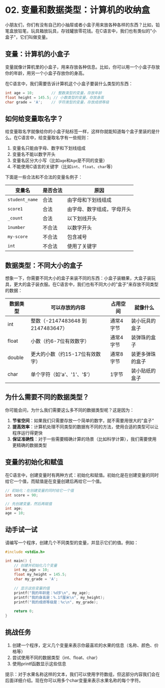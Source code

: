 # 02. 变量和数据类型：计算机的收纳盒

小朋友们，你们有没有自己的小抽屉或者小盒子用来放各种各样的东西？比如，铅笔盒放铅笔，玩具箱放玩具，存钱罐放零花钱。在C语言中，我们也有类似的"小盒子"，它们叫做变量。

## 变量：计算机的小盒子

变量就像计算机里的小盒子，用来存放各种信息。比如，你可以用一个小盒子存放你的年龄，用另一个小盒子存放你的身高。

在C语言中，我们需要告诉计算机这个小盒子要装什么类型的东西：

```c
int age = 10;        // 整数类型的变量，存放年龄
float height = 145.5; // 小数类型的变量，存放身高
char grade = 'A';    // 字符类型的变量，存放成绩等级
```

## 如何给变量取名字？

给变量取名字就像给你的小盒子贴标签一样，这样你就能知道每个盒子里装的是什么。在C语言中，给变量取名字有一些规则：

1. 变量名只能由字母、数字和下划线组成
2. 变量名不能以数字开头
3. 变量名区分大小写（比如`age`和`Age`是不同的变量）
4. 不能使用C语言的关键字（比如`int`、`float`、`char`等）

下面是一些合法和不合法的变量名例子：

| 变量名 | 是否合法 | 原因 |
|-------|---------|------|
| `student_name` | 合法 | 由字母和下划线组成 |
| `score1` | 合法 | 由字母、数字组成，字母开头 |
| `_count` | 合法 | 以下划线开头 |
| `1number` | 不合法 | 以数字开头 |
| `my-score` | 不合法 | 包含减号 |
| `int` | 不合法 | 使用了关键字 |

## 数据类型：不同大小的盒子

想象一下，你需要不同大小的盒子来装不同的东西：小盒子装糖果，大盒子装玩具，更大的盒子装衣服。在C语言中，我们也有不同大小的"盒子"来存放不同类型的数据：

| 数据类型 | 可以存放的内容 | 占用空间 | 就像什么 |
|---------|--------------|---------|---------|
| int | 整数（-2147483648 到 2147483647） | 通常4字节 | 装小玩具的盒子 |
| float | 小数（约6-7位有效数字） | 通常4字节 | 装弹珠的盒子 |
| double | 更大的小数（约15-17位有效数字） | 通常8字节 | 装更多弹珠的盒子 |
| char | 单个字符（如'a'、'1'、'$'） | 1字节 | 装小贴纸的盒子 |

## 为什么需要不同的数据类型？

你可能会问，为什么我们需要这么多不同的数据类型呢？这是因为：

1. **节省空间**：如果我们只需要存放一个简单的数字，就不需要用很大的"盒子"
2. **提高效率**：计算机处理不同类型的数据有不同的方法，使用合适的类型可以让程序运行得更快
3. **保证准确性**：对于一些需要精确计算的场景（比如科学计算），我们需要使用更精确的数据类型

## 变量的初始化和赋值

在C语言中，创建变量时有两种方式：初始化和赋值。初始化是在创建变量的同时给它一个值，而赋值是在变量创建后再给它一个值。

```c
// 初始化：在创建变量的同时给它一个值
int score = 90;

// 先创建变量，然后再赋值
int age;
age = 10;
```

## 动手试一试

请编写一个程序，创建几个不同类型的变量，并显示它们的值。例如：

```c
#include <stdio.h>

int main() {
    // 创建并初始化几个变量
    int my_age = 10;
    float my_height = 145.5;
    char my_grade = 'A';
    
    // 显示这些变量的值
    printf("我的年龄是：%d岁\n", my_age);
    printf("我的身高是：%.1f厘米\n", my_height);
    printf("我的成绩等级是：%c\n", my_grade);
    
    return 0;
}
```

## 挑战任务

1. 创建一个程序，定义几个变量来表示你最喜欢的水果的信息（名称、颜色、价格等）
2. 尝试使用不同的数据类型（int、float、char）
3. 使用printf函数显示这些信息

提示：对于水果名称这样的文本，我们可以使用字符数组，但这部分内容我们会在后面详细介绍。现在你可以用多个char变量来表示水果名称的每个字符。